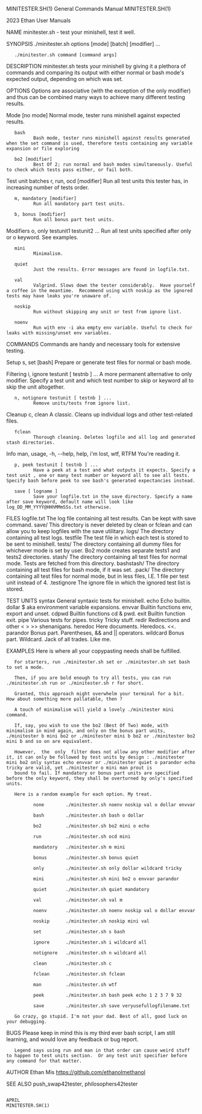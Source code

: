 MINITESTER.SH(1)                                                                                                          General Commands Manual                                                                                                          MINITESTER.SH(1)

2023 Ethan User Manuals

NAME
       minitester.sh - test your minishell, test it well.

SYNOPSIS
       ./minitester.sh options [mode] [batch] [modifier] ...

       ./minitester.sh command [command args]

DESCRIPTION
       minitester.sh tests your minishell by giving it a plethora of commands and comparing its output with either normal or bash mode's expected output, depending on which was set.

OPTIONS
       Options are associative (with the exception of the only modifier) and thus can be combined many ways to achieve many different testing results.

   Mode
       [no mode]
              Normal mode, tester runs minishell against expected results.

       bash
              Bash mode, tester runs minishell against results generated when the set command is used, therefore tests containing any variable expansion or file exploring

       bo2 [modifier]
              Best Of 2; run normal and bash modes simultaneously. Useful to check which tests pass either, or fail both.

   Test unit batches
       r, run, ocd [modifier]
              Run all test units this tester has, in increasing number of tests order.

       m, mandatory [modifier]
              Run all mandatory part test units.

       b, bonus [modifier]
              Run all bonus part test units.

   Modifiers
       o, only testunit1 testunit2 ...
              Run all test units specified after only or o keyword. See examples.

       mini
              Minimalism.

       quiet
              Just the results. Error messages are found in logfile.txt.

       val
              Valgrind. Slows down the tester considerably.  Have yourself a coffee in the meantime.  Recommend using with noskip as the ignored tests may have leaks you're unaware of.

       noskip
              Run without skipping any unit or test from ignore list.

       noenv
              Run with env -i aka empty env variable. Useful to check for leaks with missing/unset env variables.

COMMANDS
       Commands are handy and necessary tools for extensive testing.

   Setup
       s, set [bash]
              Prepare or generate test files for normal or bash mode.

   Filtering
       i, ignore testunit [ testnb ] ...
              A more permanent alternative to only modifier. Specify a test unit and which test number to skip or keyword all to skip the unit altogether.

       n, notignore testunit [ testnb ] ...
              Remove units/tests from ignore list.

   Cleanup
       c, clean
              A classic. Cleans up individual logs and other test-related files.

       fclean
              Thorough cleaning. Deletes logfile and all log and generated stash directories.

   Info
       man, usage, -h, --help, help, i'm lost, wtf, RTFM
              You're reading it.

       p, peek testunit [ testnb ] ...
              Have a peek at a test and what outputs it expects. Specify a test unit , one or many test number or keyword all to see all tests. Specify bash before peek to see bash's generated expectancies instead.

       save [ logname ]
              Save your logfile.txt in the save directory. Specify a name after save keyword, default name will look like log_DD_MM_YYYY@HHhMMmSSs.txt otherwise.

FILES
       logfile.txt
              The log file containing all test results.  Can be kept with save command.
       save/
              This directory is never deleted by clean or fclean and can allow you to keep logfiles with the save utilitary.
       logs/
              The directory containing all test logs.
       testfile
              The test file in which each test is stored to be sent to minishell.
       tests/
              The directory containing all dummy files for whichever mode is set by user.  Bo2 mode creates separate tests1 and tests2 directories.
       stash/
              The directory containing all test files for normal mode. Tests are fetched from this directory.
       bashstash/
              The directory containing all test files for bash mode, if it was set.
       .pack/
              The directory containing all test files for normal mode, but in less files, I.E. 1 file per test unit instead of 4.
       .testignore
              The ignore file in which the ignored test list is stored.

TEST UNITS
       syntax
              General syntaxic tests for minishell.
       echo
              Echo builtin.
       dollar
              $ aka environment variable expansions.
       envvar
              Builtin functions env, export and unset.
       cdpwd
              Builtin functions cd & pwd.
       exit
              Builtin function exit.
       pipe
              Various tests for pipes.
       tricky
              Tricky stuff.
       redir
              Redirections and other < > >> shenanigans.
       heredoc
              Here documents.  Heredocs.  <<.
       parandor
              Bonus part.  Parentheses, && and || operators.
       wildcard
              Bonus part.  Wildcard.  Jack of all trades.  Like me.

EXAMPLES
       Here is where all your copypasting needs shall be fulfilled.

       For starters, run ./minitester.sh set or ./minitester.sh set bash to set a mode.

       Then, if you are bold enough to try all tests, you can run ./minitester.sh run or ./minitester.sh r for short.

       Granted, this approach might overwhelm your terminal for a bit.  How about something more pallatable, then ?

       A touch of minimalism will yield a lovely ./minitester mini command.

       If, say, you wish to use the bo2 (Best Of Two) mode, with minimalism in mind again, and only on the bonus part units, ./minitester b mini bo2 or ./minitester mini b bo2 or ./minitester bo2 mini b and so on are equivalent.

       However,  the  only  filter does not allow any other modifier after it, it can only be followed by test units by design : ./minitester mini bo2 only syntax echo envvar or ./minitester quiet o parandor echo tricky are valid, yet ./minitester o mini man prout is
       bound to fail. If mandatory or bonus part units are specified before the only keyword, they shall be overturned by only's specified units.

       Here is a random example for each option. My treat.

              none        ./minitester.sh noenv noskip val o dollar envvar

              bash        ./minitester.sh bash o dollar

              bo2         ./minitester.sh bo2 mini o echo

              run         ./minitester.sh ocd mini

              mandatory   ./minitester.sh m mini

              bonus       ./minitester.sh bonus quiet

              only        ./minitester.sh only dollar wildcard tricky

              mini        ./minitester.sh mini bo2 o envvar parandor

              quiet       ./minitester.sh quiet mandatory

              val         ./minitester.sh val m

              noenv       ./minitester.sh noenv noskip val o dollar envvar

              noskip      ./minitester.sh noskip mini val

              set         ./minitester.sh s bash

              ignore      ./minitester.sh i wildcard all

              notignore   ./minitester.sh n wildcard all

              clean       ./minitester.sh c

              fclean      ./minitester.sh fclean

              man         ./minitester.sh wtf

              peek        ./minitester.sh bash peek echo 1 2 3 7 9 32

              save        ./minitester.sh save veryusefullogfilename.txt

       Go crazy, go stupid. I'm not your dad. Best of all, good luck on your debugging.

BUGS
       Please keep in mind this is my third ever bash script, I am still learning, and would love any feedback or bug report.

       Legend says using run and man in that order can cause weird stuff to happen to test units section.  Or any test unit specifier before any command for that matter.

AUTHOR
       Ethan Mis <https://github.com/ethanolmethanol>

SEE ALSO
       push_swap42tester, philosophers42tester

                                                                                                                                   APRIL                                                                                                                   MINITESTER.SH(1)
